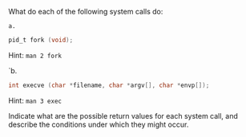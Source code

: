 What do each of the following system calls do:

    a.
```c
pid_t fork (void);
```
Hint: `man 2 fork`


`b.
```c
int execve (char *filename, char *argv[], char *envp[]);
```
Hint: `man 3 exec`


Indicate what are the possible return values for each system call, and describe the conditions under which they might occur.
